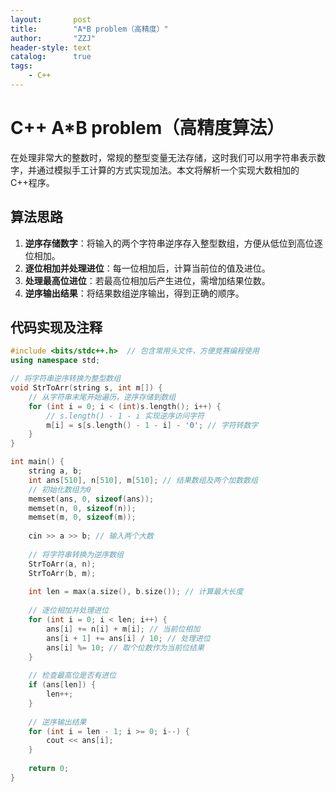 ```yaml
---
layout:       post
title:        "A*B problem（高精度）"
author:       "ZZJ"
header-style: text
catalog:      true
tags: 
    - C++
---
```


# C++ A*B problem（高精度算法）

在处理非常大的整数时，常规的整型变量无法存储，这时我们可以用字符串表示数字，并通过模拟手工计算的方式实现加法。本文将解析一个实现大数相加的C++程序。

## 算法思路

1. **逆序存储数字**：将输入的两个字符串逆序存入整型数组，方便从低位到高位逐位相加。
2. **逐位相加并处理进位**：每一位相加后，计算当前位的值及进位。
3. **处理最高位进位**：若最高位相加后产生进位，需增加结果位数。
4. **逆序输出结果**：将结果数组逆序输出，得到正确的顺序。

## 代码实现及注释

```cpp
#include <bits/stdc++.h>  // 包含常用头文件，方便竞赛编程使用
using namespace std;

// 将字符串逆序转换为整型数组
void StrToArr(string s, int m[]) {
    // 从字符串末尾开始遍历，逆序存储到数组
    for (int i = 0; i < (int)s.length(); i++) {
        // s.length() - 1 - i 实现逆序访问字符
        m[i] = s[s.length() - 1 - i] - '0'; // 字符转数字
    }
}

int main() {
    string a, b;
    int ans[510], n[510], m[510]; // 结果数组及两个加数数组
    // 初始化数组为0
    memset(ans, 0, sizeof(ans));
    memset(n, 0, sizeof(n));
    memset(m, 0, sizeof(m));
    
    cin >> a >> b; // 输入两个大数
    
    // 将字符串转换为逆序数组
    StrToArr(a, n);
    StrToArr(b, m);
    
    int len = max(a.size(), b.size()); // 计算最大长度
    
    // 逐位相加并处理进位
    for (int i = 0; i < len; i++) {
        ans[i] += n[i] + m[i]; // 当前位相加
        ans[i + 1] += ans[i] / 10; // 处理进位
        ans[i] %= 10; // 取个位数作为当前位结果
    }
    
    // 检查最高位是否有进位
    if (ans[len]) {
        len++;
    }
    
    // 逆序输出结果
    for (int i = len - 1; i >= 0; i--) {
        cout << ans[i];
    }
    
    return 0;
}
